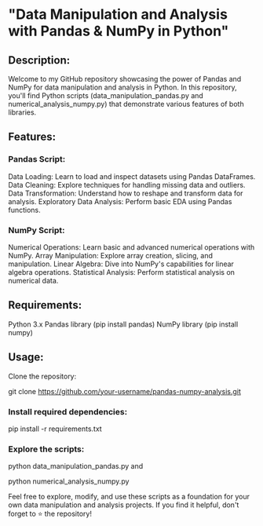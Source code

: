 # "Data Manipulation and Analysis with Pandas & NumPy in Python"

## Description:

Welcome to my GitHub repository showcasing the power of Pandas and NumPy for data manipulation and analysis in Python. In this repository, you'll find Python scripts (data_manipulation_pandas.py and numerical_analysis_numpy.py) that demonstrate various features of both libraries.

## Features:

### Pandas Script:

Data Loading: Learn to load and inspect datasets using Pandas DataFrames.
Data Cleaning: Explore techniques for handling missing data and outliers.
Data Transformation: Understand how to reshape and transform data for analysis.
Exploratory Data Analysis: Perform basic EDA using Pandas functions.

### NumPy Script:

Numerical Operations: Learn basic and advanced numerical operations with NumPy.
Array Manipulation: Explore array creation, slicing, and manipulation.
Linear Algebra: Dive into NumPy's capabilities for linear algebra operations.
Statistical Analysis: Perform statistical analysis on numerical data.
## Requirements:

Python 3.x
Pandas library (pip install pandas)
NumPy library (pip install numpy)

## Usage:

Clone the repository:

git clone https://github.com/your-username/pandas-numpy-analysis.git

### Install required dependencies:

pip install -r requirements.txt

### Explore the scripts:

python data_manipulation_pandas.py
and

python numerical_analysis_numpy.py

Feel free to explore, modify, and use these scripts as a foundation for your own data manipulation and analysis projects. If you find it helpful, don't forget to ⭐️ the repository!
